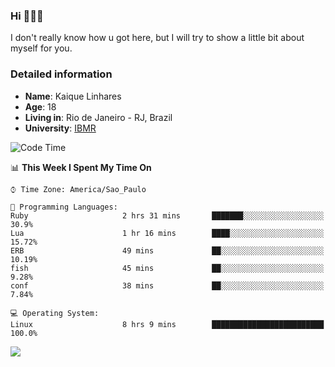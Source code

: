 ### Hi 🙋🏽‍♂️

I don't really know how u got here, but I will try to show a little bit about myself for you.

### Detailed information

* **Name**: Kaique Linhares
* **Age**: 18
* **Living in**: Rio  de Janeiro - RJ, Brazil
* **University**: [IBMR](https://www.ibmr.br/)

<!--START_SECTION:waka-->
![Code Time](http://img.shields.io/badge/Code%20Time-330%20hrs%2055%20mins-blue)

📊 **This Week I Spent My Time On** 

```text
⌚︎ Time Zone: America/Sao_Paulo

💬 Programming Languages: 
Ruby                     2 hrs 31 mins       ███████░░░░░░░░░░░░░░░░░░   30.9% 
Lua                      1 hr 16 mins        ████░░░░░░░░░░░░░░░░░░░░░   15.72% 
ERB                      49 mins             ██░░░░░░░░░░░░░░░░░░░░░░░   10.19% 
fish                     45 mins             ██░░░░░░░░░░░░░░░░░░░░░░░   9.28% 
conf                     38 mins             ██░░░░░░░░░░░░░░░░░░░░░░░   7.84%

💻 Operating System: 
Linux                    8 hrs 9 mins        █████████████████████████   100.0%

```


<!--END_SECTION:waka-->

<a href="https://www.linkedin.com/in/kaique-linhares-25a840208/"  target="_blank"><img src="https://img.shields.io/badge/-LinkedIn-%230077B5?style=for-the-badge&logo=linkedin&logoColor=white" target="_blank"></a>
